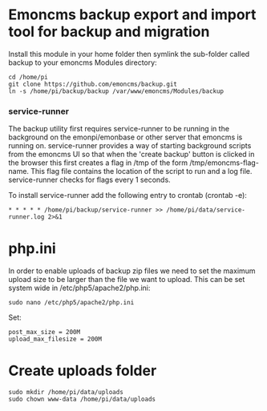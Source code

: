 # Emoncms backup export and import tool for backup and migration

Install this module in your home folder then symlink the sub-folder called backup to your emoncms Modules directory:

    cd /home/pi
    git clone https://github.com/emoncms/backup.git
    ln -s /home/pi/backup/backup /var/www/emoncms/Modules/backup    

### service-runner

The backup utility first requires service-runner to be running in the background on the emonpi/emonbase or other server that emoncms is running on. service-runner provides a way of starting background scripts from the emoncms UI so that when the 'create backup' button is clicked in the browser this first creates a flag in /tmp of the form /tmp/emoncms-flag-name. This flag file contains the location of the script to run and a log file. service-runner checks for flags every 1 seconds.

To install service-runner add the following entry to crontab (crontab -e):

    * * * * * /home/pi/backup/service-runner >> /home/pi/data/service-runner.log 2>&1
    
# php.ini

In order to enable uploads of backup zip files we need to set the maximum upload size to be larger than the file we want to upload. This can be set system wide in /etc/php5/apache2/php.ini:

    sudo nano /etc/php5/apache2/php.ini
    
Set:

    post_max_size = 200M
    upload_max_filesize = 200M

# Create uploads folder

    sudo mkdir /home/pi/data/uploads
    sudo chown www-data /home/pi/data/uploads

